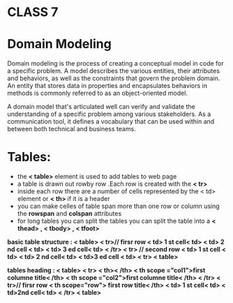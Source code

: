 # CLASS 7 

# Domain Modeling
Domain modeling is the process of creating a conceptual model in code for a specific problem. A model describes the various entities, their attributes and behaviors, as well as the constraints that govern the problem domain. An entity that stores data in properties and encapsulates behaviors in methods is commonly referred to as an object-oriented model.

A domain model that's articulated well can verify and validate the understanding of a specific problem among various stakeholders. As a communication tool, it defines a vocabulary that can be used within and between both technical and business teams.

# Tables:

- the <b> < table> </b> element is used to add tables to web page
- a table is drawn out rowby row .Each row is created with the <b> < tr></b>
- inside each row there are a number of cells  represented by the < td> element or  <b>< th> </b> if it is a header 
- you can make celles of table span more than one row or column using the <b> rowspan</b> and <b> colspan</b> attributes
- for long tables you can split the tables you can split the table into a <b> < thead> <b>, <b> < tbody> <b>, <b> < tfoot> <b>


basic table structure :
<b>< table>
< tr>// firsr row
< td> 1 st cell< td>
< td> 2 nd cell < td>
< td> 3 ed cell< td>
< /tr>
< tr> // second row
< td> 1 st cell < td>
< td> 2 nd cell< td>
< td>3 ed cell < td>
< tr>
< table><b>

tables heading :
<b>< table>
< tr>
< th>< /th>
< th scope ="col1">first columne title< /th>
< th scope ="col2">first columne title< /th>
< /tr>
< tr>// firsr row
< th scope="row"> first row title< /th>
< td> 1 st cell< td>
< td>2nd cell< td>
< /tr>
< table></b>


